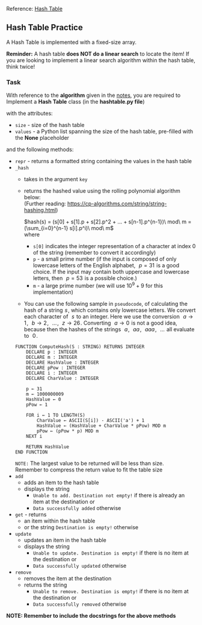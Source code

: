 Reference: [Hash Table](https://docs.google.com/document/d/1zLx_t1aAnpJy3FHaX5LNb62bGLaKi7Yi3UK5Dst7GhU/edit#heading=h.aaxz93aw2q7g)


## Hash Table Practice

A Hash Table is implemented with a fixed-size array.

**Reminder:** A hash table **does NOT do a linear search** to locate the item! If you are looking to implement a linear search algorithm within the hash table, think twice!

### Task

With reference to the **algorithm** given in the [notes](https://docs.google.com/document/d/18-ROQl3yrCsoCzIDRKCvKqx82IprpE5UoxTVyPfw8bo/edit?tab=t.0#heading=h.n8aq0nk6ho4p), you are required to Implement a **Hash Table** class (in the **hashtable.py file**)  

with the attributes:  
- `size` - size of the hash table
- `values` - a Python list spanning the size of the hash table, pre-filled with the **None** placeholder

and the following methods:  
- `repr` - returns a formatted string containing the values in the hash table
- `_hash`
    - takes in the argument `key`
    - returns the hashed value using the rolling polynomial algorithm below:  
      (Further reading: https://cp-algorithms.com/string/string-hashing.html)  
        
      $`hash(s) = (s[0] + s[1].p + s[2].p^2 + ... + s[n-1].p^{n-1})\ mod\ m = (\sum_{i=0}^{n-1} s[i].p^i)\ mod\ m`$  
      where
      - `s[0]` indicates the integer representation of a character at index 0 of the string (remember to convert it accordingly)
      - `p` - a small prime number (if the input is composed of only lowercase letters of the English alphabet,  
        $p = 31$  is a good choice. If the input may contain both uppercase and lowercase letters, then  
        $p = 53$  is a possible choice.)
      - `m` - a large prime number (we will use $`10^9+9`$ for this implementation)

    - You can use the following sample in `pseudocode`, of calculating the hash of a string 
    $s$ , which contains only lowercase letters. We convert each character of  
    $s$  to an integer. Here we use the conversion  
    $a \rightarrow 1$ ,  
    $b \rightarrow 2$ ,  
    $\dots$ ,  
    $z \rightarrow 26$ . Converting  
    $a \rightarrow 0$  is not a good idea, because then the hashes of the strings  
    $a$ ,  
    $aa$ ,  
    $aaa$ ,  
    $\dots$  all evaluate to  
    $0$ .
    ```code
    FUNCTION ComputeHash(S : STRING) RETURNS INTEGER
        DECLARE p : INTEGER
        DECLARE m : INTEGER
        DECLARE HashValue : INTEGER
        DECLARE pPow : INTEGER
        DECLARE i : INTEGER
        DECLARE CharValue : INTEGER

        p ← 31
        m ← 1000000009
        HashValue ← 0
        pPow ← 1

        FOR i ← 1 TO LENGTH(S)
            CharValue ← ASCII(S[i]) - ASCII('a') + 1
            HashValue ← (HashValue + CharValue * pPow) MOD m
            pPow ← (pPow * p) MOD m
        NEXT i

        RETURN HashValue
    END FUNCTION
    ```
    `NOTE:` The largest value to be returned will be less than size.   
    Remember to compress the return value to fit the table size 
- `add`
    - adds an item to the hash table
    - displays the string
        - `Unable to add. Destination not empty!` if there is already an item at the destination or
        - `Data successfully added` otherwise
- `get` - returns
    - an item within the hash table
    - or the string `Destination is empty!` otherwise
- `update`
    - updates an item in the hash table
    - displays the string
        - `Unable to update. Destination is empty!` if there is no item at the destination or
        - `Data successfully updated` otherwise
- `remove`
    - removes the item at the destination
    - returns the string
        - `Unable to remove. Destination is empty!` if there is no item at the destination or
        - `Data successfully removed` otherwise

**NOTE: Remember to include the docstrings for the above methods**